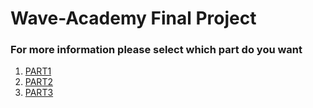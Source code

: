 # Wave-Academy Final Project
### For more information please select which part do you want
1. [PART1](https://github.com/hgavraham/wave-academy/tree/part1)
2. [PART2](https://github.com/hgavraham/wave-academy/tree/part2)
3. [PART3](https://github.com/hgavraham/wave-academy/tree/part3)

